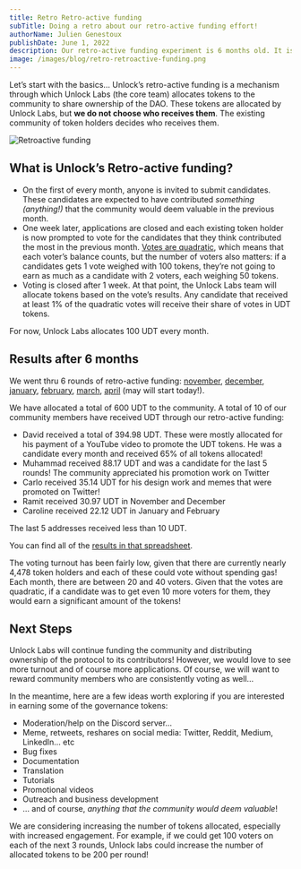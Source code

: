 ```yaml
---
title: Retro Retro-active funding
subTitle: Doing a retro about our retro-active funding effort!
authorName: Julien Genestoux
publishDate: June 1, 2022
description: Our retro-active funding experiment is 6 months old. It is time to do a little “retro” to think about next steps and how we can improve it!
image: /images/blog/retro-retroactive-funding.png
---
```


Let’s start with the basics… Unlock’s retro-active funding is a mechanism through which Unlock Labs (the core team) allocates tokens to the community to share ownership of the DAO. These tokens are allocated by Unlock Labs, but **we do not choose who receives them**. The existing community of token holders decides who receives them.

![Retroactive funding](/images/blog/retro-retroactive-funding.png)

## What is Unlock’s Retro-active funding?

- On the first of every month, anyone is invited to submit candidates. These candidates are expected to have contributed _something (anything!)_ that the community would deem valuable in the previous month.
- One week later, applications are closed and each existing token holder is now prompted to vote for the candidates that they think contributed the most in the previous month. [Votes are quadratic](https://docs.snapshot.org/proposals/voting-types#quadratic-voting), which means that each voter’s balance counts, but the number of voters also matters: if a candidates gets 1 vote weighed with 100 tokens, they’re not going to earn as much as a candidate with 2 voters, each weighing 50 tokens.
- Voting is closed after 1 week. At that point, the Unlock Labs team will allocate tokens based on the vote’s results. Any candidate that received at least 1% of the quadratic votes will receive their share of votes in UDT tokens.

For now, Unlock Labs allocates 100 UDT every month.

## Results after 6 months

We went thru 6 rounds of retro-active funding: [november](https://unlock.community/t/retroactive-funding-november-2021/199/24), [december](https://unlock.community/t/december-2021s-retroactive-funding-recipients/236/2), [january](https://unlock.community/t/retroactive-funding-january-2022/240/10), [february](https://unlock.community/t/retroactive-funding-february-2022/260/19), [march](https://unlock.community/t/retroactive-funding-march-2022/285/9), [april](https://unlock.community/t/retroactive-funding-april-2022/294/8) (may will start today!).

We have allocated a total of 600 UDT to the community. A total of 10 of our community members have received UDT through our retro-active funding:

- David received a total of 394.98 UDT. These were mostly allocated for his payment of a YouTube video to promote the UDT tokens. He was a candidate every month and received 65% of all tokens allocated!
- Muhammad received 88.17 UDT and was a candidate for the last 5 rounds! The community appreciated his promotion work on Twitter
- Carlo received 35.14 UDT for his design work and memes that were promoted on Twitter!
- Ramit received 30.97 UDT in November and December
- Caroline received 22.12 UDT in January and February

The last 5 addresses received less than 10 UDT.

You can find all of the [results in that spreadsheet](https://docs.google.com/spreadsheets/d/1xFtDmXX3NHxafIL9H8oc2VR1t9GyV50IUM0_yEGM_Ew/edit?usp=sharing).

The voting turnout has been fairly low, given that there are currently nearly 4,478 token holders and each of these could vote without spending gas! Each month, there are between 20 and 40 voters. Given that the votes are quadratic, if a candidate was to get even 10 more voters for them, they would earn a significant amount of the tokens!

## Next Steps

Unlock Labs will continue funding the community and distributing ownership of the protocol to its contributors! However, we would love to see more turnout and of course more applications. Of course, we will want to reward community members who are consistently voting as well…

In the meantime, here are a few ideas worth exploring if you are interested in earning some of the governance tokens:

- Moderation/help on the Discord server…
- Meme, retweets, reshares on social media: Twitter, Reddit, Medium, LinkedIn… etc
- Bug fixes
- Documentation
- Translation
- Tutorials
- Promotional videos
- Outreach and business development
- … and of course, _anything that the community would deem valuable_!

We are considering increasing the number of tokens allocated, especially with increased engagement. For example, if we could get 100 voters on each of the next 3 rounds, Unlock labs could increase the number of allocated tokens to be 200 per round!
